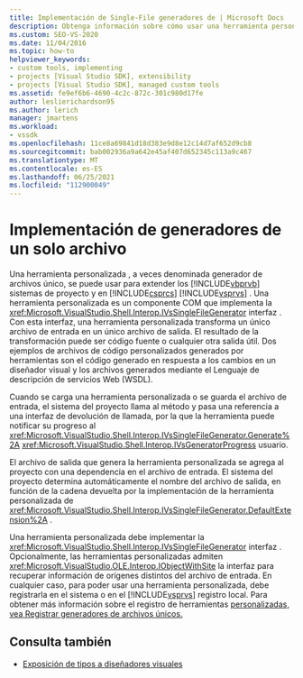 ```yaml
---
title: Implementación de Single-File generadores de | Microsoft Docs
description: Obtenga información sobre cómo usar una herramienta personalizada que implementa la interfaz IVsSingleFileGenerator para ampliar los sistemas de proyectos de Visual Basic y Visual C# en Visual Studio.
ms.custom: SEO-VS-2020
ms.date: 11/04/2016
ms.topic: how-to
helpviewer_keywords:
- custom tools, implementing
- projects [Visual Studio SDK], extensibility
- projects [Visual Studio SDK], managed custom tools
ms.assetid: fe9ef6b6-4690-4c2c-872c-301c980d17fe
author: leslierichardson95
ms.author: lerich
manager: jmartens
ms.workload:
- vssdk
ms.openlocfilehash: 11ce8a69841d18d383e9d8e12c14d7af652d9cb8
ms.sourcegitcommit: bab002936a9a642e45af407d652345c113a9c467
ms.translationtype: MT
ms.contentlocale: es-ES
ms.lasthandoff: 06/25/2021
ms.locfileid: "112900049"
---
```

# <a name="implementing-single-file-generators"></a>Implementación de generadores de un solo archivo
Una herramienta personalizada , a veces denominada generador de archivos único, se puede usar para extender los [!INCLUDE[vbprvb](../../code-quality/includes/vbprvb_md.md)] sistemas de proyecto y en [!INCLUDE[csprcs](../../data-tools/includes/csprcs_md.md)] [!INCLUDE[vsprvs](../../code-quality/includes/vsprvs_md.md)] . Una herramienta personalizada es un componente COM que implementa la <xref:Microsoft.VisualStudio.Shell.Interop.IVsSingleFileGenerator> interfaz . Con esta interfaz, una herramienta personalizada transforma un único archivo de entrada en un único archivo de salida. El resultado de la transformación puede ser código fuente o cualquier otra salida útil. Dos ejemplos de archivos de código personalizados generados por herramientas son el código generado en respuesta a los cambios en un diseñador visual y los archivos generados mediante el Lenguaje de descripción de servicios Web (WSDL).

 Cuando se carga una herramienta personalizada o se guarda el archivo de entrada, el sistema del proyecto llama al método y pasa una referencia a una interfaz de devolución de llamada, por la que la herramienta puede notificar su progreso al <xref:Microsoft.VisualStudio.Shell.Interop.IVsSingleFileGenerator.Generate%2A> <xref:Microsoft.VisualStudio.Shell.Interop.IVsGeneratorProgress> usuario.

 El archivo de salida que genera la herramienta personalizada se agrega al proyecto con una dependencia en el archivo de entrada. El sistema del proyecto determina automáticamente el nombre del archivo de salida, en función de la cadena devuelta por la implementación de la herramienta personalizada de <xref:Microsoft.VisualStudio.Shell.Interop.IVsSingleFileGenerator.DefaultExtension%2A> .

 Una herramienta personalizada debe implementar la <xref:Microsoft.VisualStudio.Shell.Interop.IVsSingleFileGenerator> interfaz . Opcionalmente, las herramientas personalizadas admiten <xref:Microsoft.VisualStudio.OLE.Interop.IObjectWithSite> la interfaz para recuperar información de orígenes distintos del archivo de entrada. En cualquier caso, para poder usar una herramienta personalizada, debe registrarla en el sistema o en el [!INCLUDE[vsprvs](../../code-quality/includes/vsprvs_md.md)] registro local. Para obtener más información sobre el registro de herramientas [personalizadas, vea Registrar generadores de archivos únicos.](../../extensibility/internals/registering-single-file-generators.md)

## <a name="see-also"></a>Consulta también
- [Exposición de tipos a diseñadores visuales](../../extensibility/internals/exposing-types-to-visual-designers.md)
